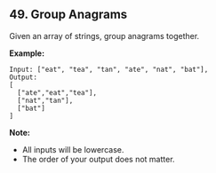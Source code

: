 ## 49. Group Anagrams

Given an array of strings, group anagrams together.

**Example:**

```
Input: ["eat", "tea", "tan", "ate", "nat", "bat"],
Output:
[
  ["ate","eat","tea"],
  ["nat","tan"],
  ["bat"]
]
```

**Note:**

- All inputs will be lowercase.
- The order of your output does not matter.
